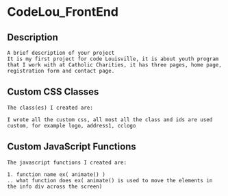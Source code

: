 # CodeLou_FrontEnd

## Description
```
A brief description of your project
It is my first project for code Louisville, it is about youth program that I work with at Catholic Charities, it has three pages, home page, registration form and contact page.

```



## Custom CSS Classes
```
The class(es) I created are:

I wrote all the custom css, all most all the class and ids are used custom, for example logo, address1, cclogo
```



## Custom JavaScript Functions
```
The javascript functions I created are:

1. function name ex( animate() )
.. what function does ex( animate() is used to move the elements in the info div across the screen)

```
